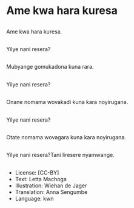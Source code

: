 # Ame kwa hara kuresa

##
Ame kwa hara kuresa.

##
Yilye nani resera?

##
Mubyange gomukadona kuna rara.

##
Yilye nani resera?

##
Onane nomama wovakadi kuna kara noyirugana.

##
Yilye nani resera?

##
Otate nomama wovagara kuna kara noyirugana.

##
Yilye nani resera?Tani liresere nyamwange.

##
* License: [CC-BY]
* Text: Letta Machoga
* Illustration: Wiehan de Jager
* Translation: Anna Sengumbe
* Language: kwn
